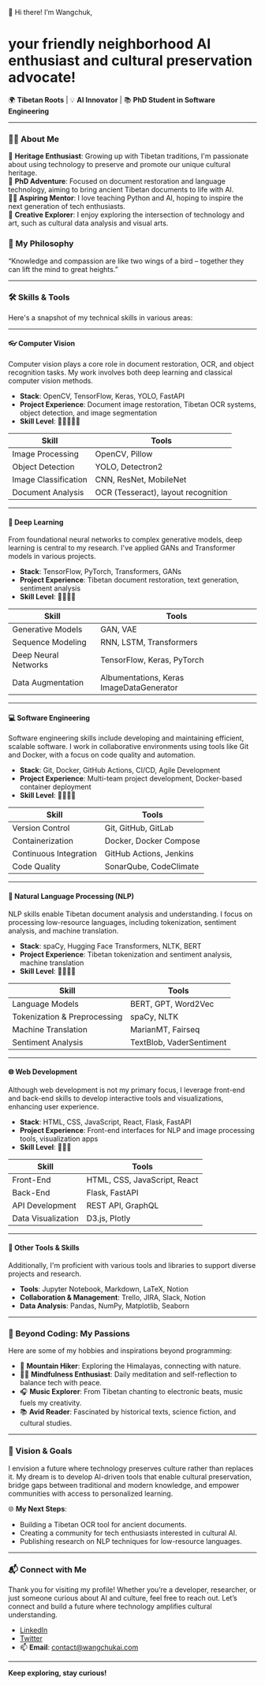  👋 Hi there! I’m Wangchuk, 

# your friendly neighborhood AI enthusiast and cultural preservation advocate!

🌍 **Tibetan Roots** | 💡 **AI Innovator** | 📚 **PhD Student in Software Engineering**

---

### 👨‍💻 About Me

📜 **Heritage Enthusiast**: Growing up with Tibetan traditions, I'm passionate about using technology to preserve and promote our unique cultural heritage.  
🌌 **PhD Adventure**: Focused on document restoration and language technology, aiming to bring ancient Tibetan documents to life with AI.  
🧑‍🏫 **Aspiring Mentor**: I love teaching Python and AI, hoping to inspire the next generation of tech enthusiasts.  
🎨 **Creative Explorer**: I enjoy exploring the intersection of technology and art, such as cultural data analysis and visual arts.

### 🌱 My Philosophy

“Knowledge and compassion are like two wings of a bird – together they can lift the mind to great heights.”

---

### 🛠️ Skills & Tools

Here's a snapshot of my technical skills in various areas:

---

#### **👓 Computer Vision**

Computer vision plays a core role in document restoration, OCR, and object recognition tasks. My work involves both deep learning and classical computer vision methods.

- **Stack**: OpenCV, TensorFlow, Keras, YOLO, FastAPI
- **Project Experience**: Document image restoration, Tibetan OCR systems, object detection, and image segmentation
- **Skill Level**: 🌟🌟🌟🌟🌟

| Skill          | Tools                              |
| -------------- | ---------------------------------- |
| Image Processing | OpenCV, Pillow                     |
| Object Detection | YOLO, Detectron2                  |
| Image Classification | CNN, ResNet, MobileNet         |
| Document Analysis | OCR (Tesseract), layout recognition |

---

#### **🤖 Deep Learning**

From foundational neural networks to complex generative models, deep learning is central to my research. I've applied GANs and Transformer models in various projects.

- **Stack**: TensorFlow, PyTorch, Transformers, GANs
- **Project Experience**: Tibetan document restoration, text generation, sentiment analysis
- **Skill Level**: 🌟🌟🌟🌟

| Skill          | Tools                              |
| -------------- | ---------------------------------- |
| Generative Models | GAN, VAE                         |
| Sequence Modeling | RNN, LSTM, Transformers          |
| Deep Neural Networks | TensorFlow, Keras, PyTorch   |
| Data Augmentation | Albumentations, Keras ImageDataGenerator |

---

#### **💻 Software Engineering**

Software engineering skills include developing and maintaining efficient, scalable software. I work in collaborative environments using tools like Git and Docker, with a focus on code quality and automation.

- **Stack**: Git, Docker, GitHub Actions, CI/CD, Agile Development
- **Project Experience**: Multi-team project development, Docker-based container deployment
- **Skill Level**: 🌟🌟🌟🌟

| Skill          | Tools                              |
| -------------- | ---------------------------------- |
| Version Control | Git, GitHub, GitLab               |
| Containerization | Docker, Docker Compose           |
| Continuous Integration | GitHub Actions, Jenkins    |
| Code Quality   | SonarQube, CodeClimate             |

---

#### **💬 Natural Language Processing (NLP)**

NLP skills enable Tibetan document analysis and understanding. I focus on processing low-resource languages, including tokenization, sentiment analysis, and machine translation.

- **Stack**: spaCy, Hugging Face Transformers, NLTK, BERT
- **Project Experience**: Tibetan tokenization and sentiment analysis, machine translation
- **Skill Level**: 🌟🌟🌟🌟

| Skill          | Tools                              |
| -------------- | ---------------------------------- |
| Language Models | BERT, GPT, Word2Vec               |
| Tokenization & Preprocessing | spaCy, NLTK          |
| Machine Translation | MarianMT, Fairseq             |
| Sentiment Analysis | TextBlob, VaderSentiment       |

---

#### **🌐 Web Development**

Although web development is not my primary focus, I leverage front-end and back-end skills to develop interactive tools and visualizations, enhancing user experience.

- **Stack**: HTML, CSS, JavaScript, React, Flask, FastAPI
- **Project Experience**: Front-end interfaces for NLP and image processing tools, visualization apps
- **Skill Level**: 🌟🌟🌟

| Skill          | Tools                              |
| -------------- | ---------------------------------- |
| Front-End      | HTML, CSS, JavaScript, React       |
| Back-End       | Flask, FastAPI                     |
| API Development | REST API, GraphQL                 |
| Data Visualization | D3.js, Plotly                  |

---

#### **🧩 Other Tools & Skills**

Additionally, I'm proficient with various tools and libraries to support diverse projects and research.

- **Tools**: Jupyter Notebook, Markdown, LaTeX, Notion
- **Collaboration & Management**: Trello, JIRA, Slack, Notion
- **Data Analysis**: Pandas, NumPy, Matplotlib, Seaborn

---

### 🎨 Beyond Coding: My Passions

Here are some of my hobbies and inspirations beyond programming:

- 🌄 **Mountain Hiker**: Exploring the Himalayas, connecting with nature.
- 🧘‍♂️ **Mindfulness Enthusiast**: Daily meditation and self-reflection to balance tech with peace.
- 🎧 **Music Explorer**: From Tibetan chanting to electronic beats, music fuels my creativity.
- 📚 **Avid Reader**: Fascinated by historical texts, science fiction, and cultural studies.

---

### 🔭 Vision & Goals

I envision a future where technology preserves culture rather than replaces it. My dream is to develop AI-driven tools that enable cultural preservation, bridge gaps between traditional and modern knowledge, and empower communities with access to personalized learning.

🌐 **My Next Steps**:
- Building a Tibetan OCR tool for ancient documents.
- Creating a community for tech enthusiasts interested in cultural AI.
- Publishing research on NLP techniques for low-resource languages.

---

### 📬 Connect with Me

Thank you for visiting my profile! Whether you’re a developer, researcher, or just someone curious about AI and culture, feel free to reach out. Let’s connect and build a future where technology amplifies cultural understanding.

- [LinkedIn](https://www.linkedin.com/in/wangchukai/)
- [Twitter](https://twitter.com/WangchukAI)
- 📫 **Email**: contact@wangchukai.com

---

**Keep exploring, stay curious!**
